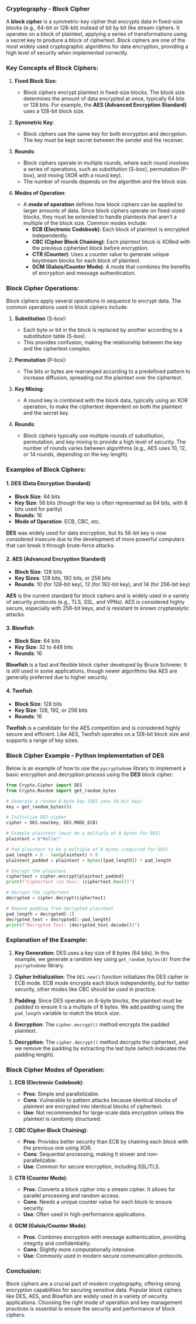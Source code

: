 ### **Cryptography - Block Cipher**

A **block cipher** is a symmetric-key cipher that encrypts data in fixed-size blocks (e.g., 64-bit or 128-bit) instead of bit by bit like stream ciphers. It operates on a block of plaintext, applying a series of transformations using a secret key to produce a block of ciphertext. Block ciphers are one of the most widely used cryptographic algorithms for data encryption, providing a high level of security when implemented correctly.

### **Key Concepts of Block Ciphers:**

1. **Fixed Block Size**:
   - Block ciphers encrypt plaintext in fixed-size blocks. The block size determines the amount of data encrypted at once, typically 64 bits or 128 bits. For example, the **AES (Advanced Encryption Standard)** uses a 128-bit block size.
  
2. **Symmetric Key**:
   - Block ciphers use the same key for both encryption and decryption. The key must be kept secret between the sender and the receiver.

3. **Rounds**:
   - Block ciphers operate in multiple rounds, where each round involves a series of operations, such as substitution (S-box), permutation (P-box), and mixing (XOR with a round key).
   - The number of rounds depends on the algorithm and the block size.

4. **Modes of Operation**:
   - A **mode of operation** defines how block ciphers can be applied to larger amounts of data. Since block ciphers operate on fixed-sized blocks, they must be extended to handle plaintexts that aren't a multiple of the block size. Common modes include:
     - **ECB (Electronic Codebook)**: Each block of plaintext is encrypted independently.
     - **CBC (Cipher Block Chaining)**: Each plaintext block is XORed with the previous ciphertext block before encryption.
     - **CTR (Counter)**: Uses a counter value to generate unique keystream blocks for each block of plaintext.
     - **GCM (Galois/Counter Mode)**: A mode that combines the benefits of encryption and message authentication.

### **Block Cipher Operations:**
Block ciphers apply several operations in sequence to encrypt data. The common operations used in block ciphers include:

1. **Substitution** (S-box):
   - Each byte or bit in the block is replaced by another according to a substitution table (S-box).
   - This provides confusion, making the relationship between the key and the ciphertext complex.

2. **Permutation** (P-box):
   - The bits or bytes are rearranged according to a predefined pattern to increase diffusion, spreading out the plaintext over the ciphertext.

3. **Key Mixing**:
   - A round key is combined with the block data, typically using an XOR operation, to make the ciphertext dependent on both the plaintext and the secret key.

4. **Rounds**:
   - Block ciphers typically use multiple rounds of substitution, permutation, and key mixing to provide a high level of security. The number of rounds varies between algorithms (e.g., AES uses 10, 12, or 14 rounds, depending on the key length).

### **Examples of Block Ciphers:**

#### **1. DES (Data Encryption Standard)**

- **Block Size**: 64 bits
- **Key Size**: 56 bits (though the key is often represented as 64 bits, with 8 bits used for parity)
- **Rounds**: 16
- **Mode of Operation**: ECB, CBC, etc.
  
**DES** was widely used for data encryption, but its 56-bit key is now considered insecure due to the development of more powerful computers that can break it through brute-force attacks.

#### **2. AES (Advanced Encryption Standard)**

- **Block Size**: 128 bits
- **Key Sizes**: 128 bits, 192 bits, or 256 bits
- **Rounds**: 10 (for 128-bit key), 12 (for 192-bit key), and 14 (for 256-bit key)
  
**AES** is the current standard for block ciphers and is widely used in a variety of security protocols (e.g., TLS, SSL, and VPNs). AES is considered highly secure, especially with 256-bit keys, and is resistant to known cryptanalytic attacks.

#### **3. Blowfish**

- **Block Size**: 64 bits
- **Key Size**: 32 to 448 bits
- **Rounds**: 16
  
**Blowfish** is a fast and flexible block cipher developed by Bruce Schneier. It is still used in some applications, though newer algorithms like AES are generally preferred due to higher security.

#### **4. Twofish**

- **Block Size**: 128 bits
- **Key Size**: 128, 192, or 256 bits
- **Rounds**: 16
  
**Twofish** is a candidate for the AES competition and is considered highly secure and efficient. Like AES, Twofish operates on a 128-bit block size and supports a range of key sizes.

### **Block Cipher Example - Python Implementation of DES**

Below is an example of how to use the `pycryptodome` library to implement a basic encryption and decryption process using the **DES** block cipher:

```python
from Crypto.Cipher import DES
from Crypto.Random import get_random_bytes

# Generate a random 8-byte key (DES uses 56-bit key)
key = get_random_bytes(8)

# Initialize DES cipher
cipher = DES.new(key, DES.MODE_ECB)

# Example plaintext (must be a multiple of 8 bytes for DES)
plaintext = b"Hello!"

# Pad plaintext to be a multiple of 8 bytes (required for DES)
pad_length = 8 - len(plaintext) % 8
plaintext_padded = plaintext + bytes([pad_length]) * pad_length

# Encrypt the plaintext
ciphertext = cipher.encrypt(plaintext_padded)
print(f"Ciphertext (in hex): {ciphertext.hex()}")

# Decrypt the ciphertext
decrypted = cipher.decrypt(ciphertext)

# Remove padding from decrypted plaintext
pad_length = decrypted[-1]
decrypted_text = decrypted[:-pad_length]
print(f"Decrypted Text: {decrypted_text.decode()}")
```

### **Explanation of the Example:**

1. **Key Generation**: DES uses a key size of 8 bytes (64 bits). In this example, we generate a random key using `get_random_bytes(8)` from the `pycryptodome` library.

2. **Cipher Initialization**: The `DES.new()` function initializes the DES cipher in ECB mode. ECB mode encrypts each block independently, but for better security, other modes like CBC should be used in practice.

3. **Padding**: Since DES operates on 8-byte blocks, the plaintext must be padded to ensure it is a multiple of 8 bytes. We add padding using the `pad_length` variable to match the block size.

4. **Encryption**: The `cipher.encrypt()` method encrypts the padded plaintext.

5. **Decryption**: The `cipher.decrypt()` method decrypts the ciphertext, and we remove the padding by extracting the last byte (which indicates the padding length).

### **Block Cipher Modes of Operation:**

1. **ECB (Electronic Codebook)**:
   - **Pros**: Simple and parallelizable.
   - **Cons**: Vulnerable to pattern attacks because identical blocks of plaintext are encrypted into identical blocks of ciphertext.
   - **Use**: Not recommended for large-scale data encryption unless the plaintext is randomly structured.

2. **CBC (Cipher Block Chaining)**:
   - **Pros**: Provides better security than ECB by chaining each block with the previous one using XOR.
   - **Cons**: Sequential processing, making it slower and non-parallelizable.
   - **Use**: Common for secure encryption, including SSL/TLS.

3. **CTR (Counter Mode)**:
   - **Pros**: Converts a block cipher into a stream cipher. It allows for parallel processing and random access.
   - **Cons**: Needs a unique counter value for each block to ensure security.
   - **Use**: Often used in high-performance applications.

4. **GCM (Galois/Counter Mode)**:
   - **Pros**: Combines encryption with message authentication, providing integrity and confidentiality.
   - **Cons**: Slightly more computationally intensive.
   - **Use**: Commonly used in modern secure communication protocols.

### **Conclusion:**

Block ciphers are a crucial part of modern cryptography, offering strong encryption capabilities for securing sensitive data. Popular block ciphers like DES, AES, and Blowfish are widely used in a variety of security applications. Choosing the right mode of operation and key management practices is essential to ensure the security and performance of block ciphers.
